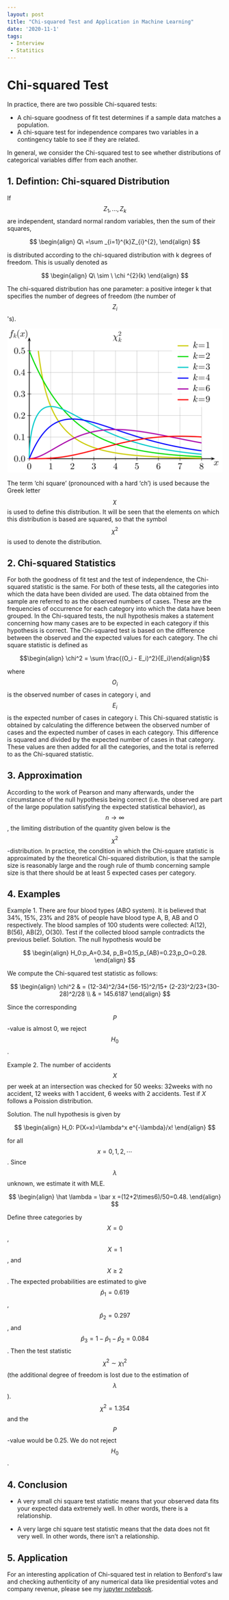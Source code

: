 ```yaml
---
layout: post
title: "Chi-squared Test and Application in Machine Learning"
date: '2020-11-1'
tags:
 - Interview
 - Statitics
---
```


# Chi-squared Test

In practice, there are two possible Chi-squared tests:
* A chi-square goodness of fit test determines if a sample data matches a population. 
* A chi-square test for independence compares two variables in a contingency table to see if they are related. 

In general, we consider the Chi-squared test to see whether distributions of categorical variables differ from each another. 

## 1. Defintion: Chi-squared Distribution
If $$Z_1, ..., Z_k$$ are independent, standard normal random variables, then the sum of their squares,

$$ \begin{align} Q\ =\sum _{i=1}^{k}Z_{i}^{2}, \end{align} $$

is distributed according to the chi-squared distribution with k degrees of freedom. This is usually denoted as

$$ \begin{align}  Q\ \sim \ \chi ^{2}(k) \end{align} $$   

The chi-squared distribution has one parameter: a positive integer k that specifies the number of degrees of freedom (the number of $$Z_i$$'s). 

![chi_square](/assets/img/Chi-square_pdf.svg.png)

The term ‘chi square’ (pronounced with a hard ‘ch’) is used because the Greek letter $$\chi$$ is used to define this distribution. It will be seen that the elements on which this distribution is based are squared, so that the symbol $$\chi^2$$ is used to denote the distribution.

## 2. Chi-squared Statistics

For both the goodness of fit test and the test of independence, the Chi-squared statistic is the same. For both of these tests, all the categories into which the data have been divided are used. The data obtained from the sample are referred to as the observed numbers of cases. These are the frequencies of occurrence for each category into which the data have been grouped.  In the Chi-squared tests, the null hypothesis makes a statement concerning how many cases are to be expected in each category if this hypothesis is correct. The Chi-squared test is based on the difference between the observed and the expected values for each category. The chi square statistic is defined as

$$\begin{align} \chi^2 = \sum \frac{(O_i - E_i)^2}{E_i}\end{align}$$

where $$O_i$$ is the observed number of cases in category i, and $$ E_i$$ is the expected number of cases in category i. This Chi-squared statistic is obtained by calculating the difference between the observed number of cases and the expected number of cases in each category. This difference is squared and divided by the expected number of cases in that category.  These values are then added for all the categories, and the total is referred to as the Chi-squared statistic.

## 3. Approximation 

According to the work of Pearson and many afterwards, under the circumstance of the null hypothesis being correct (i.e. the observed are part of the large population satisfying the expected statistical behavior), as $$n \rightarrow \infty$$, the limiting distribution of the quantity given below is the $$\chi^2$$-distribution. In practice, the condition in which the Chi-square statistic is approximated by the theoretical Chi-squared distribution, is that the sample size is reasonably large and the rough rule of thumb concerning sample size is that there should be at least 5 expected cases per category.

## 4. Examples

Example 1. There are four blood types (ABO system). It is believed
that 34%, 15%, 23% and 28% of people have blood type A, B, AB and
O respectively. The blood samples of 100 students were collected:
A(12), B(56), AB(2), O(30). Test if the collected blood sample
contradicts the previous belief.
Solution.
The null hypothesis would be
 
 $$
 \begin{align} 
 H_0:p_A=0.34, p_B=0.15,p_{AB}=0.23,p_O=0.28. 
 \end{align}
 $$
 
 We compute the Chi-squared test statistic as follows:
 
$$ 
\begin{align}
\chi^2 & = (12-34)^2/34+(56-15)^2/15+
(2-23)^2/23+(30-28)^2/28 \\
& = 145.6187
\end{align}
$$

Since the corresponding $$P$$-value is almost 0, we reject $$H_0$$.

Example 2. The number of accidents $$X$$ per week at an intersection
was checked for 50 weeks: 32weeks with no accident, 12 weeks with
1 accident, 6 weeks with 2 accidents. Test if $X$ follows a
Poission distribution. 

Solution. The null hypothesis is given by 

$$
\begin{align}
H_0: P(X=x)=\lambda^x e^{-\lambda}/x!
\end{align}
$$ 

for all $$ x=0,1,2,\cdots$$. Since $$\lambda$$ unknown, we estimate it with MLE.

$$
\begin{align}
\hat \lambda = \bar x =(12+2\times6)/50=0.48.
\end{align}
$$

Define three categories by $$X=0$$ , $$X=1$$, and $$X \geq 2$$. The expected probabilities are estimated to give $$\hat p_1 =0.619$$, $$\hat p_2=0.297$$, and $$ \hat p_3 =
1-\hat p_1 -\hat p_2=0.084$$. Then the test statistic $$\chi^2 \sim
\chi^2_1$$ (the additional degree of freedom is lost due to the
estimation of $$\lambda$$). $$\chi^2=1.354$$ and the $$P$$-value would
be 0.25. We do not reject $$H_0$$.


## 4. Conclusion

* A very small chi square test statistic means that your observed data fits your expected data extremely well. In other words, there is a relationship.

* A very large chi square test statistic means that the data does not fit very well. In other words, there isn’t a relationship.

## 5. Application

For an interesting application of Chi-squared test in relation to Benford's law and  checking authenticity of any numerical data like presidential votes and company revenue, please see my [jupyter notebook](https://github.com/tianbo137/benford_law_check).
